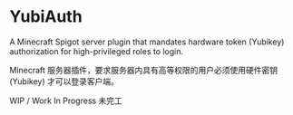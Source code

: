 # YubiAuth
A Minecraft Spigot server plugin that mandates hardware token (Yubikey) authorization for high-privileged roles to login.

Minecraft 服务器插件，要求服务器内具有高等权限的用户必须使用硬件密钥(Yubikey) 才可以登录客户端。

WIP / Work In Progress
未完工